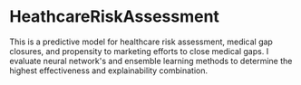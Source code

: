 # HeathcareRiskAssessment
This is a predictive model for healthcare risk assessment, medical gap closures, and propensity to marketing efforts to close medical gaps. I evaluate neural network's and ensemble learning methods to determine the highest effectiveness and explainability combination. 
